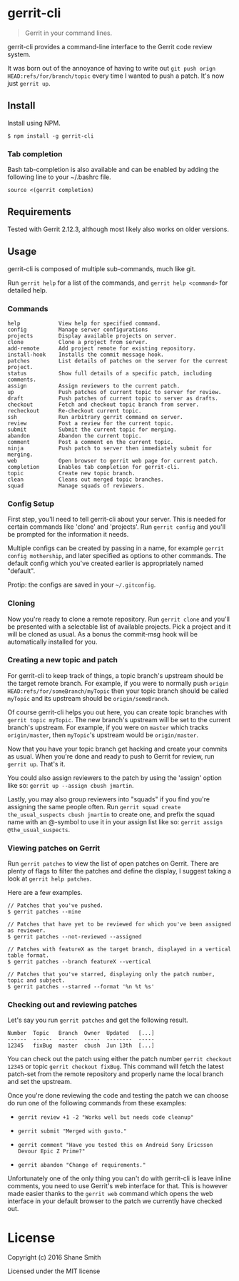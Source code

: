 # gerrit-cli

> Gerrit in your command lines.

gerrit-cli provides a command-line interface to the Gerrit code review system.

It was born out of the annoyance of having to write out `git push orign
HEAD:refs/for/branch/topic` every time I wanted to push a patch. It's now just
`gerrit up`.


## Install

Install using NPM.

```
$ npm install -g gerrit-cli
```


### Tab completion

Bash tab-completion is also available and can be enabled by adding the following
line to your ~/.bashrc file.

```
source <(gerrit completion)
```


## Requirements

Tested with Gerrit 2.12.3, although most likely also works on older versions.


## Usage

gerrit-cli is composed of multiple sub-commands, much like git.

Run `gerrit help` for a list of the commands, and `gerrit help <command>` for
detailed help.


### Commands

```
help            View help for specified command.
config          Manage server configurations
projects        Display available projects on server.
clone           Clone a project from server.
add-remote      Add project remote for existing repository.
install-hook    Installs the commit message hook.
patches         List details of patches on the server for the current project.
status          Show full details of a specific patch, including comments.
assign          Assign reviewers to the current patch.
up              Push patches of current topic to server for review.
draft           Push patches of current topic to server as drafts.
checkout        Fetch and checkout topic branch from server.
recheckout      Re-checkout current topic.
ssh             Run arbitrary gerrit command on server.
review          Post a review for the current topic.
submit          Submit the current topic for merging.
abandon         Abandon the current topic.
comment         Post a comment on the current topic.
ninja           Push patch to server then immediately submit for merging.
web             Open browser to gerrit web page for current patch.
completion      Enables tab completion for gerrit-cli.
topic           Create new topic branch.
clean           Cleans out merged topic branches.
squad           Manage squads of reviewers.
```


### Config Setup

First step, you'll need to tell gerrit-cli about your server. This is
needed for certain commands like 'clone' and 'projects'. Run `gerrit config`
and you'll be prompted for the information it needs.

Multiple configs can be created by passing in a name, for example `gerrit
config mothership`, and later specified as options to other commands.  The
default config which you've created earlier is appropriately named "default".

Protip: the configs are saved in your `~/.gitconfig`.


### Cloning

Now you're ready to clone a remote repository. Run `gerrit clone` and you'll be
presented with a selectable list of available projects. Pick a project and it
will be cloned as usual. As a bonus the commit-msg hook will be automatically
installed for you.


### Creating a new topic and patch

For gerrit-cli to keep track of things, a topic branch's upstream should be the
target remote branch. For example, if you were to normally push `origin
HEAD:refs/for/someBranch/myTopic` then your topic branch should be called
`myTopic` and its upstream should be `origin/someBranch`.

Of course gerrit-cli helps you out here, you can create topic branches with
`gerrit topic myTopic`. The new branch's upstream will be set to the current
branch's upstream. For example, if you were on `master` which tracks
`origin/master`, then `myTopic`'s upstream would be `origin/master`.

Now that you have your topic branch get hacking and create your commits as
usual. When you're done and ready to push to Gerrit for review, run `gerrit
up`. That's it.

You could also assign reviewers to the patch by using the
'assign' option like so: `gerrit up --assign cbush jmartin`.

Lastly, you may also group reviewers into "squads" if you find you're assigning
the same people often. Run `gerrit squad create the_usual_suspects cbush jmartin`
to create one, and prefix the squad name with an @-symbol to use it in your
assign list like so: `gerrit assign @the_usual_suspects`.


### Viewing patches on Gerrit

Run `gerrit patches` to view the list of open patches on Gerrit. There are
plenty of flags to filter the patches and define the display, I suggest taking
a look at `gerrit help patches`.

Here are a few examples.

```
// Patches that you've pushed.
$ gerrit patches --mine

// Patches that have yet to be reviewed for which you've been assigned as reviewer.
$ gerrit patches --not-reviewed --assigned

// Patches with featureX as the target branch, displayed in a vertical table format.
$ gerrit patches --branch featureX --vertical

// Patches that you've starred, displaying only the patch number, topic and subject.
$ gerrit patches --starred --format '%n %t %s'
```

### Checking out and reviewing patches

Let's say you run `gerrit patches` and get the following result.

```
Number  Topic   Branch  Owner  Updated   [...]
------  ------  ------  -----  --------  -----
12345   fixBug  master  cbush  Jun 13th  [...]
```

You can check out the patch using either the patch number `gerrit checkout
12345` or topic `gerrit checkout fixBug`. This command will fetch the latest
patch-set from the remote repository and properly name the local branch and
set the upstream.

Once you're done reviewing the code and testing the patch we can choose do run
one of the following commands from these examples:

- `gerrit review +1 -2 "Works well but needs code cleanup"`

- `gerrit submit "Merged with gusto."`

- `gerrit comment "Have you tested this on Android Sony Ericsson Devour Epic Z Prime?"`

- `gerrit abandon "Change of requirements."`

Unfortunately one of the only thing you can't do with gerrit-cli is leave inline
comments, you need to use Gerrit's web interface for that. This is however made
easier thanks to the `gerrit web` command which opens the web interface in your
default browser to the patch we currently have checked out.

# License

Copyright (c) 2016 Shane Smith

Licensed under the MIT license
